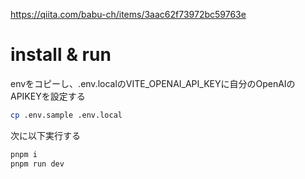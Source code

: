
https://qiita.com/babu-ch/items/3aac62f73972bc59763e

# install & run

envをコピーし、.env.localのVITE_OPENAI_API_KEYに自分のOpenAIのAPIKEYを設定する

```sh
cp .env.sample .env.local
```

次に以下実行する
```sh
pnpm i
pnpm run dev
```
